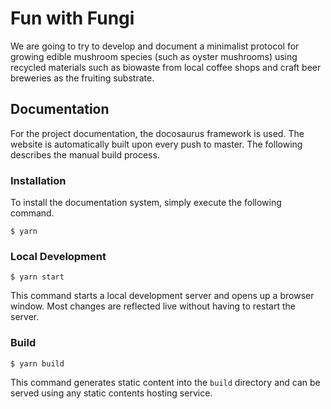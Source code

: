 # Fun with Fungi
We are going to try to develop and document a minimalist protocol for growing edible mushroom species (such as oyster mushrooms) using recycled materials  such as biowaste from local coffee shops and craft beer breweries as the fruiting substrate. 

## Documentation
For the project documentation, the docosaurus framework is used. The website is automatically built upon every push to master. The following describes the manual build process.
### Installation
To install the documentation system, simply execute the following command.
```
$ yarn
```

### Local Development

```
$ yarn start
```

This command starts a local development server and opens up a browser window. Most changes are reflected live without having to restart the server.

### Build

```
$ yarn build
```

This command generates static content into the `build` directory and can be served using any static contents hosting service.

